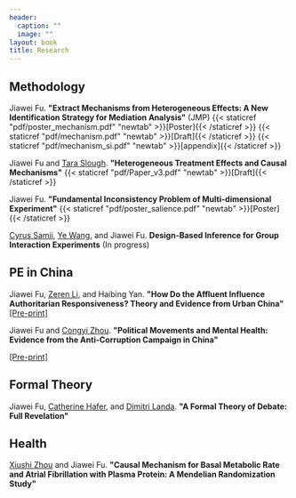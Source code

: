 ```yaml
---
header:
  caption: ""
  image: ""
layout: book
title: Research
---
```


## Methodology

Jiawei Fu. **"Extract Mechanisms from Heterogeneous Effects: A New Identification Strategy for Mediation Analysis"** (JMP) 
{{< staticref "pdf/poster_mechanism.pdf" "newtab" >}}[Poster]{{< /staticref >}} {{< staticref "pdf/mechanism.pdf" "newtab" >}}[Draft]{{< /staticref >}} {{< staticref "pdf/mechanism_si.pdf" "newtab" >}}[appendix]{{< /staticref >}}

Jiawei Fu and [Tara Slough](http://taraslough.com/). **"Heterogeneous Treatment Effects and Causal Mechanisms"** 
{{< staticref "pdf/Paper_v3.pdf" "newtab" >}}[Draft]{{< /staticref >}}

Jiawei Fu. **"Fundamental Inconsistency Problem of Multi-dimensional Experiment"** 
{{< staticref "pdf/poster_salience.pdf" "newtab" >}}[Poster]{{< /staticref >}}

[Cyrus Samii](https://cyrussamii.com/), [Ye Wang](https://www.yewang-polisci.com/), and Jiawei Fu. **Design-Based Inference for Group Interaction Experiments** (In progress)

## PE in China

Jiawei Fu, [Zeren Li](https://www.zerenli.org/), and Haibing Yan. **"How Do the Affluent Influence Authoritarian Responsiveness? Theory and Evidence from Urban China"**
[[Pre-print]](https://papers.ssrn.com/sol3/papers.cfm?abstract_id=4253200)

Jiawei Fu and [Congyi Zhou](https://sites.google.com/site/zhoucongyi/). **"Political Movements and Mental Health: Evidence from the Anti-Corruption Campaign in China"**

[[Pre-print]](https://papers.ssrn.com/sol3/papers.cfm?abstract_id=4161190)


## Formal Theory

Jiawei Fu, [Catherine Hafer](https://scholar.google.com/citations?user=Y9FcWlcAAAAJ&hl=en), and [Dimitri Landa](https://wp.nyu.edu/dimitrilanda/). **"A Formal Theory of Debate: Full Revelation"**

## Health

[Xiushi Zhou](https://www.researchgate.net/profile/Xiushi-Zhou) and Jiawei Fu. **"Causal Mechanism for Basal Metabolic Rate and Atrial Fibrillation with Plasma Protein: A Mendelian Randomization Study"**



